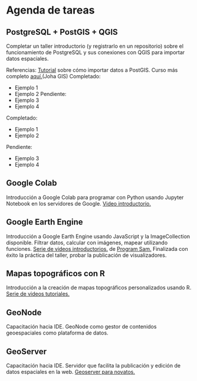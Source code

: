 # Agenda de tareas
## PostgreSQL + PostGIS + QGIS
Completar un taller introductorio (y registrarlo en un repositorio) sobre el funcionamiento de PostgreSQL y sus conexiones con QGIS para importar datos espaciales.

Referencias: [Tutorial](https://johagis.com/importacion-masiva-postgis) sobre cómo importar datos a PostGIS. Curso más completo [aquí.](https://johagis.com/curso-postgresql-postgis-para-aplicaciones-gis)(Joha GIS)
Completado: 
* Ejemplo 1
* Ejemplo 2
Pendiente:
* Ejemplo 3
* Ejemplo 4

Completado: 
  * Ejemplo 1
  * Ejemplo 2

Pendiente:
  * Ejemplo 3
  * Ejemplo 4

## Google Colab
Introducción a Google Colab para programar con Python usando Jupyter Notebook en los servidores de Google. [Video introductorio.](https://www.youtube.com/watch?v=8VFYs3Ot_aA)

## Google Earth Engine
Introducción a Google Earth Engine usando JavaScript y la ImageCollection disponible. Filtrar datos, calcular con imágenes, mapear utilizando funciones. [Serie de videos introductorios.](https://www.youtube.com/playlist?list=PLivRXhCUgrZpCR3iSByLYdd_VwFv-3mfs) de [Program Sam.](https://www.youtube.com/@ProgramSam) Finalizada con éxito la práctica del taller, probar la publicación de visualizadores.

## Mapas topográficos con R
Introducción a la creación de mapas topográficos personalizados usando R. [Serie de videos tutoriales.](https://www.youtube.com/watch?v=y_Kzg24Ciuo)

## GeoNode
Capacitación hacia IDE. GeoNode como gestor de contenidos geoespaciales como plataforma de datos. 

## GeoServer
Capacitación hacia IDE. Servidor que facilita la publicación y edición de datos espaciales en la web. [Geoserver para novatos.](https://mappinggis.com/2022/06/geoserver-para-novatos/)
